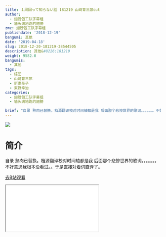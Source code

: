 ```yaml
---
title: １周回って知らない話 181219 山崎育三郎cut
author:
  - 翅膀包工队字幕组
  - 墙头满地跑的翅膀
zmz: 翅膀包工队字幕组
publishdate: '2018-12-19'
bangumi: 其他
date: '2019-04-18'
slug: 2018-12-20-181219-38544505
description: 其他&#8226;181219
weight: 9582.0
bangumis:
  - 其他
tags:
  - 综艺
  - 山崎育三郎
  - 新妻圣子
  - 東野幸治
categories:
  - 翅膀包工队字幕组
  - 墙头满地跑的翅膀

brief: "自录 熟肉已替换。档源翻译校对时间轴都是我 后面那个悲惨世界的歌词。。。。。。。不好意思我根本没看过。。于是直接对着词直译了。"
---
```

![](https://i.imgur.com/oPaxyk7.jpg)
# 简介  
自录
熟肉已替换。档源翻译校对时间轴都是我
后面那个悲惨世界的歌词。。。。。。。不好意思我根本没看过。。于是直接对着词直译了。  

[去B站观看](https://www.bilibili.com/video/av38544505/)
<div class ="resp-container"><iframe class="testiframe" src="//player.bilibili.com/player.html?aid=38544505"", scrolling="no", allowfullscreen="true" > </iframe></div> 
